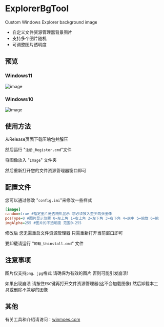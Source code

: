 # ExplorerBgTool
Custom Windows Explorer background image  
* 自定义文件资源管理器背景图片  
* 支持多个图片随机
* 可调整图片透明度
## 预览
### Windows11
![image](https://github.com/Maplespe/explorerTool/blob/main/preview11.jpg)
### Windows10
![image](https://github.com/Maplespe/explorerTool/blob/main/preview10.jpg)
## 使用方法
从Release页面下载压缩包并解压

然后运行 "`注册_Register.cmd`"文件

将图像放入 "`Image`" 文件夹

然后重新打开您的文件资源管理器窗口即可

## 配置文件
您可以通过修改 "`config.ini`"来修改一些样式

```ini
[image]
random=true #指定图片是否随机显示 您必须放入至少两张图像
posType=0 #图片显示位置 0=左上角 1=右上角 2=左下角 3=右下角 4=居中 5=缩放 6=缩放并填充; 默认为3, 右下角.
imgAlpha=255 #图片的不透明度 范围0-255
```

修改后 您无需重启文件资源管理器 只需重新打开当前窗口即可

要卸载请运行 "`卸载_Uninstall.cmd`" 文件

## 注意事项
图片仅支持`png、jpg`格式 请确保为有效的图片 否则可能引发崩溃!

如果出现崩溃 请按住`ESC`键再打开文件资源管理器(这不会加载图像) 然后卸载本工具或删除不兼容的图像
## 其他
有关工具和介绍请访问：[winmoes.com](https://winmoes.com/tools/12556.html)
